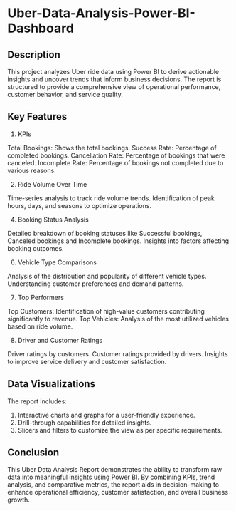 # Uber-Data-Analysis-Power-BI-Dashboard

## Description

This project analyzes Uber ride data using Power BI to derive actionable insights and uncover trends that inform business decisions. The report is structured to provide a comprehensive view of operational performance, customer behavior, and service quality.

## Key Features

1. KPIs

Total Bookings: Shows the total bookings.
Success Rate: Percentage of completed bookings.
Cancellation Rate: Percentage of bookings that were canceled.
Incomplete Rate: Percentage of bookings not completed due to various reasons.

2. Ride Volume Over Time

Time-series analysis to track ride volume trends.
Identification of peak hours, days, and seasons to optimize operations.

4. Booking Status Analysis

Detailed breakdown of booking statuses like Successful bookings, Canceled bookings and Incomplete bookings.
Insights into factors affecting booking outcomes.

6. Vehicle Type Comparisons

Analysis of the distribution and popularity of different vehicle types.
Understanding customer preferences and demand patterns.

7. Top Performers

Top Customers: Identification of high-value customers contributing significantly to revenue.
Top Vehicles: Analysis of the most utilized vehicles based on ride volume.

8. Driver and Customer Ratings

Driver ratings by customers.
Customer ratings provided by drivers.
Insights to improve service delivery and customer satisfaction.

## Data Visualizations

The report includes:
1. Interactive charts and graphs for a user-friendly experience.
2. Drill-through capabilities for detailed insights.
3. Slicers and filters to customize the view as per specific requirements.

## Conclusion

This Uber Data Analysis Report demonstrates the ability to transform raw data into meaningful insights using Power BI. By combining KPIs, trend analysis, and comparative metrics, the report aids in decision-making to enhance operational efficiency, customer satisfaction, and overall business growth.
